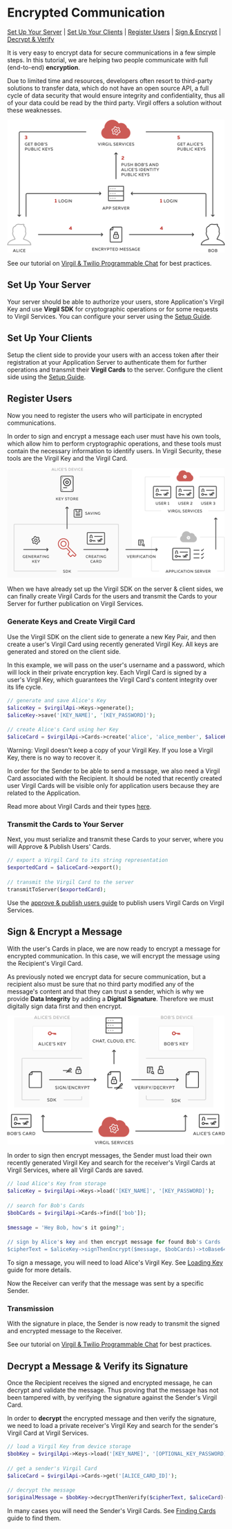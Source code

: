 # Encrypted Communication

 [Set Up Your Server](#head1) | [Set Up Your Clients](#head2) | [Register Users](#head3) | [Sign & Encrypt](#head4) | [Decrypt & Verify](#head5)

It is very easy to encrypt data for secure communications in a few simple steps. In this tutorial, we are helping two people communicate with full (end-to-end) **encryption**.

Due to limited time and resources, developers often resort to third-party solutions to transfer data, which do not have an open source API, a full cycle of data security that would ensure integrity and confidentiality, thus all of your data could be read by the third party. Virgil offers a solution without these weaknesses.

![Encrypted Communication](/docs/img/encrypted_communication_intro.png "Encrypted Communication")

See our tutorial on [Virgil & Twilio Programmable Chat](https://github.com/VirgilSecurity/virgil-demo-twilio) for best practices.


## <a name="head1"></a> Set Up Your Server
Your server should be able to authorize your users, store Application's Virgil Key and use **Virgil SDK** for cryptographic operations or for some requests to Virgil Services. You can configure your server using the [Setup Guide](/docs/guides/configuration/server-configuration.md).


## <a name="head2"></a> Set Up Your Clients
Setup the client side to provide your users with an access token after their registration at your Application Server to authenticate them for further operations and transmit their **Virgil Cards** to the server. Configure the client side using the [Setup Guide](/docs/guides/configuration/client-configuration.md).


## <a name="head3"></a> Register Users
Now you need to register the users who will participate in encrypted communications.

In order to sign and encrypt a message each user must have his own tools, which allow him to perform cryptographic operations, and these tools must contain the necessary information to identify users. In Virgil Security, these tools are the Virgil Key and the Virgil Card.

![Virgil Card](/docs/img/Card_introduct.png "Create Virgil Card")

When we have already set up the Virgil SDK on the server & client sides, we can finally create Virgil Cards for the users and transmit the Cards to your Server for further publication on Virgil Services.


### Generate Keys and Create Virgil Card
Use the Virgil SDK on the client side to generate a new Key Pair, and then create a user's Virgil Card using recently generated Virgil Key. All keys are generated and stored on the client side.

In this example, we will pass on the user's username and a password, which will lock in their private encryption key. Each Virgil Card is signed by a user's Virgil Key, which guarantees the Virgil Card's content integrity over its life cycle.

```php
// generate and save Alice's Key
$aliceKey = $virgilApi->Keys->generate();
$aliceKey->save('[KEY_NAME]', '[KEY_PASSWORD]');

// create Alice's Card using her Key
$aliceCard = $virgilApi->Cards->create('alice', 'alice_member', $aliceKey);
```

Warning: Virgil doesn't keep a copy of your Virgil Key. If you lose a Virgil Key, there is no way to recover it.

In order for the Sender to be able to send a message, we also need a Virgil Card associated with the Recipient. It should be noted that recently created user Virgil Cards will be visible only for application users because they are related to the Application.

Read more about Virgil Cards and their types [here](/docs/guides/virgil-card/creating-card.md).


### Transmit the Cards to Your Server

Next, you must serialize and transmit these Cards to your server, where you will Approve & Publish Users' Cards.

```php
// export a Virgil Card to its string representation
$exportedCard = $aliceCard->export();

// transmit the Virgil Card to the server
transmitToServer($exportedCard);
```

Use the [approve & publish users guide](/docs/guides/configuration/server-configuration.md) to publish users Virgil Cards on Virgil Services.


## <a name="head4"></a> Sign & Encrypt a Message

With the user's Cards in place, we are now ready to encrypt a message for encrypted communication. In this case, we will encrypt the message using the Recipient's Virgil Card.

As previously noted we encrypt data for secure communication, but a recipient also must be sure that no third party modified any of the message's content and that they can trust a sender, which is why we provide **Data Integrity** by adding a **Digital Signature**. Therefore we must digitally sign data first and then encrypt.

![Virgil Intro](/docs/img/Guides_introduction.png "Sign & Encrypt")

In order to sign then encrypt messages, the Sender must load their own recently generated Virgil Key and search for the receiver's Virgil Cards at Virgil Services, where all Virgil Cards are saved.

```php
// load Alice's Key from storage
$aliceKey = $virgilApi->Keys->load('[KEY_NAME]', '[KEY_PASSWORD]');

// search for Bob's Cards
$bobCards = $virgilApi->Cards->find(['bob']);

$message = 'Hey Bob, how's it going?';

// sign by Alice's key and then encrypt message for found Bob's Cards
$cipherText = $aliceKey->signThenEncrypt($message, $bobCards)->toBase64();
```

To sign a message, you will need to load Alice's Virgil Key. See [Loading Key](/docs/guides/virgil-key/loading-key.md) guide for more details.

Now the Receiver can verify that the message was sent by a specific Sender.

### Transmission

With the signature in place, the Sender is now ready to transmit the signed and encrypted message to the Receiver.

See our tutorial on [Virgil & Twilio Programmable Chat](https://github.com/VirgilSecurity/virgil-demo-twilio) for best practices.

## <a name="head5"></a> Decrypt a Message & Verify its Signature

Once the Recipient receives the signed and encrypted message, he can decrypt and validate the message. Thus proving that the message has not been tampered with, by verifying the signature against the Sender's Virgil Card.

In order to **decrypt** the encrypted message and then verify the signature, we need to load a private receiver's Virgil Key and search for the sender's Virgil Card at Virgil Services.

```php
// load a Virgil Key from device storage
$bobKey = $virgilApi->Keys->load('[KEY_NAME]', '[OPTIONAL_KEY_PASSWORD]');

// get a sender's Virgil Card
$aliceCard = $virgilApi->Cards->get('[ALICE_CARD_ID]');

// decrypt the message
$originalMessage = $bobKey->decryptThenVerify($cipherText, $aliceCard)->toString();
```

In many cases you will need the Sender's Virgil Cards. See [Finding Cards](/docs/guides/virgil-card/finding-card.md) guide to find them.
